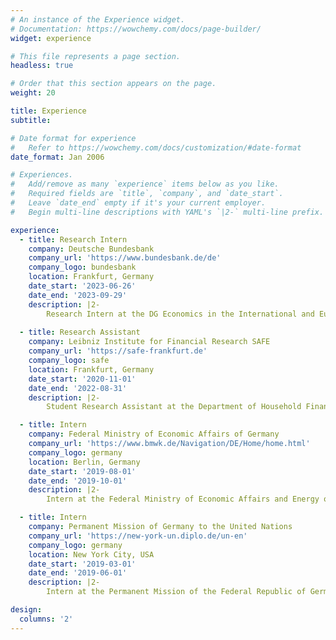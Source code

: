 ```yaml
---
# An instance of the Experience widget.
# Documentation: https://wowchemy.com/docs/page-builder/
widget: experience

# This file represents a page section.
headless: true

# Order that this section appears on the page.
weight: 20

title: Experience
subtitle:

# Date format for experience
#   Refer to https://wowchemy.com/docs/customization/#date-format
date_format: Jan 2006

# Experiences.
#   Add/remove as many `experience` items below as you like.
#   Required fields are `title`, `company`, and `date_start`.
#   Leave `date_end` empty if it's your current employer.
#   Begin multi-line descriptions with YAML's `|2-` multi-line prefix.

experience:
  - title: Research Intern
    company: Deutsche Bundesbank
    company_url: 'https://www.bundesbank.de/de'
    company_logo: bundesbank
    location: Frankfurt, Germany
    date_start: '2023-06-26'
    date_end: '2023-09-29'
    description: |2-
        Research Intern at the DG Economics in the International and Euro-Area Macroeconomic Analysis Division.
        
  - title: Research Assistant
    company: Leibniz Institute for Financial Research SAFE
    company_url: 'https://safe-frankfurt.de'
    company_logo: safe
    location: Frankfurt, Germany
    date_start: '2020-11-01'
    date_end: '2022-08-31'
    description: |2-
        Student Research Assistant at the Department of Household Finance.

  - title: Intern
    company: Federal Ministry of Economic Affairs of Germany
    company_url: 'https://www.bmwk.de/Navigation/DE/Home/home.html'
    company_logo: germany
    location: Berlin, Germany
    date_start: '2019-08-01'
    date_end: '2019-10-01'
    description: |2-
        Intern at the Federal Ministry of Economic Affairs and Energy of Germany working on Economic Policy topics such as Public Finance, European Monetary Union, Competition, Energy and Climate Protection.

  - title: Intern
    company: Permanent Mission of Germany to the United Nations
    company_url: 'https://new-york-un.diplo.de/un-en'
    company_logo: germany
    location: New York City, USA
    date_start: '2019-03-01'
    date_end: '2019-06-01'
    description: |2-
        Intern at the Permanent Mission of the Federal Republic of Germany to the United Nations working on Sanctions enacted by the UN Security Council related to Counter Terrorism and the DPR Korea.

design:
  columns: '2'
---
```

